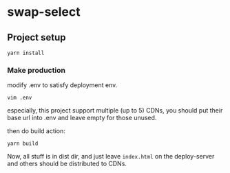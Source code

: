 # swap-select

## Project setup
```
yarn install
```

### Make production

modify .env to satisfy deployment env.
```shell
vim .env
```

especially, this project support multiple (up to 5) CDNs, you should put their base url into .env and leave empty for those unused.  

then do build action:
```shell
yarn build
```

Now, all stuff is in dist dir, and just leave `index.html` on the deploy-server and others should be distributed to CDNs.

